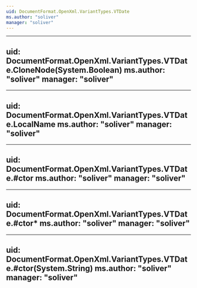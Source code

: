 ```yaml
---
uid: DocumentFormat.OpenXml.VariantTypes.VTDate
ms.author: "soliver"
manager: "soliver"
---
```


---
uid: DocumentFormat.OpenXml.VariantTypes.VTDate.CloneNode(System.Boolean)
ms.author: "soliver"
manager: "soliver"
---

---
uid: DocumentFormat.OpenXml.VariantTypes.VTDate.LocalName
ms.author: "soliver"
manager: "soliver"
---

---
uid: DocumentFormat.OpenXml.VariantTypes.VTDate.#ctor
ms.author: "soliver"
manager: "soliver"
---

---
uid: DocumentFormat.OpenXml.VariantTypes.VTDate.#ctor*
ms.author: "soliver"
manager: "soliver"
---

---
uid: DocumentFormat.OpenXml.VariantTypes.VTDate.#ctor(System.String)
ms.author: "soliver"
manager: "soliver"
---
